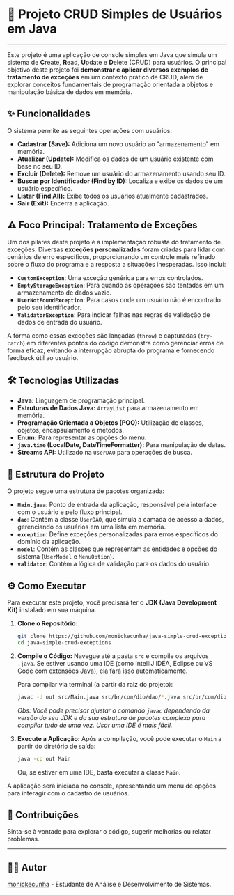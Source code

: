 # 🚀 Projeto CRUD Simples de Usuários em Java

---

Este projeto é uma aplicação de console simples em Java que simula um sistema de **C**reate, **R**ead, **U**pdate e **D**elete (CRUD) para usuários. O principal objetivo deste projeto foi **demonstrar e aplicar diversos exemplos de tratamento de exceções** em um contexto prático de CRUD, além de explorar conceitos fundamentais de programação orientada a objetos e manipulação básica de dados em memória.

## ✨ Funcionalidades

O sistema permite as seguintes operações com usuários:

* **Cadastrar (Save):** Adiciona um novo usuário ao "armazenamento" em memória.
* **Atualizar (Update):** Modifica os dados de um usuário existente com base no seu ID.
* **Excluir (Delete):** Remove um usuário do armazenamento usando seu ID.
* **Buscar por Identificador (Find by ID):** Localiza e exibe os dados de um usuário específico.
* **Listar (Find All):** Exibe todos os usuários atualmente cadastrados.
* **Sair (Exit):** Encerra a aplicação.

## ⚠️ Foco Principal: Tratamento de Exceções

Um dos pilares deste projeto é a implementação robusta do tratamento de exceções. Diversas **exceções personalizadas** foram criadas para lidar com cenários de erro específicos, proporcionando um controle mais refinado sobre o fluxo do programa e a resposta a situações inesperadas. Isso inclui:

* **`CustomException`**: Uma exceção genérica para erros controlados.
* **`EmptyStorageException`**: Para quando as operações são tentadas em um armazenamento de dados vazio.
* **`UserNotFoundException`**: Para casos onde um usuário não é encontrado pelo seu identificador.
* **`ValidatorException`**: Para indicar falhas nas regras de validação de dados de entrada do usuário.

A forma como essas exceções são lançadas (`throw`) e capturadas (`try-catch`) em diferentes pontos do código demonstra como gerenciar erros de forma eficaz, evitando a interrupção abrupta do programa e fornecendo feedback útil ao usuário.

## 🛠️ Tecnologias Utilizadas

* **Java:** Linguagem de programação principal.
* **Estruturas de Dados Java:** `ArrayList` para armazenamento em memória.
* **Programação Orientada a Objetos (POO):** Utilização de classes, objetos, encapsulamento e métodos.
* **Enum:** Para representar as opções do menu.
* **`java.time` (LocalDate, DateTimeFormatter):** Para manipulação de datas.
* **Streams API:** Utilizado na `UserDAO` para operações de busca.

## 📁 Estrutura do Projeto

O projeto segue uma estrutura de pacotes organizada:

* **`Main.java`**: Ponto de entrada da aplicação, responsável pela interface com o usuário e pelo fluxo principal.
* **`dao`**: Contém a classe `UserDAO`, que simula a camada de acesso a dados, gerenciando os usuários em uma lista em memória.
* **`exception`**: Define exceções personalizadas para erros específicos do domínio da aplicação.
* **`model`**: Contém as classes que representam as entidades e opções do sistema (`UserModel` e `MenuOption`).
* **`validator`**: Contém a lógica de validação para os dados do usuário.

## ⚙️ Como Executar

Para executar este projeto, você precisará ter o **JDK (Java Development Kit)** instalado em sua máquina.

1.  **Clone o Repositório:**
    ```bash
    git clone https://github.com/monickecunha/java-simple-crud-exceptions.git
    cd java-simple-crud-exceptions
    ```

2.  **Compile o Código:**
    Navegue até a pasta `src` e compile os arquivos `.java`. Se estiver usando uma IDE (como IntelliJ IDEA, Eclipse ou VS Code com extensões Java), ela fará isso automaticamente.

    Para compilar via terminal (a partir da raiz do projeto):
    ```bash
    javac -d out src/Main.java src/br/com/dio/dao/*.java src/br/com/dio/exception/*.java src/br/com/dio/model/*.java src/br/com/dio/validator/*.java
    ```
    *Obs: Você pode precisar ajustar o comando `javac` dependendo da versão do seu JDK e da sua estrutura de pacotes complexa para compilar tudo de uma vez. Usar uma IDE é mais fácil.*

3.  **Execute a Aplicação:**
    Após a compilação, você pode executar o `Main` a partir do diretório de saída:
    ```bash
    java -cp out Main
    ```
    Ou, se estiver em uma IDE, basta executar a classe `Main`.

A aplicação será iniciada no console, apresentando um menu de opções para interagir com o cadastro de usuários.

## 🤝 Contribuições

Sinta-se à vontade para explorar o código, sugerir melhorias ou relatar problemas.

---

## 👨‍💻 Autor

[monickecunha](https://github.com/monickecunha/) - Estudante de Análise e Desenvolvimento de Sistemas.
